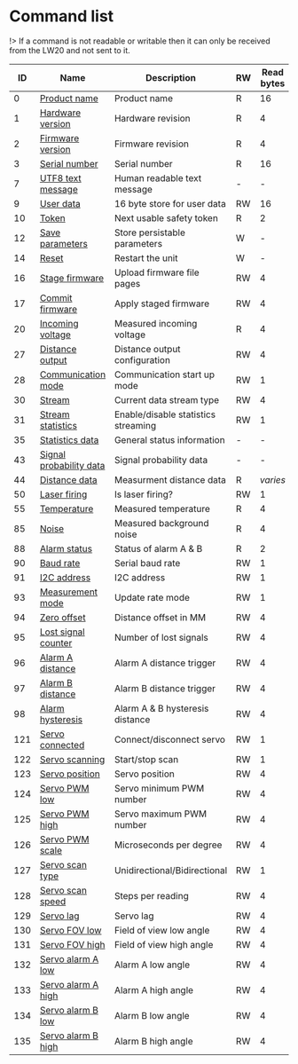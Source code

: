 # Command list

!> If a command is not readable or writable then it can only be received from the LW20 and not sent to it.

|ID|Name|Description|RW|Read bytes|Write bytes|Persists|
|---|---|---|---|---|---|---|
|0	|[Product name](command_detail?id=_0-product-name)		        	|Product name									|R	|16	|-	|-|
|1	|[Hardware version](command_detail?id=_1-hardware-version)	    	|Hardware revision								|R	|4	|-	|-|
|2	|[Firmware version](command_detail?id=_2-firmware-version)	    	|Firmware revision								|R	|4	|-	|-|
|3	|[Serial number](command_detail?id=_3-serial-number)		    	|Serial number									|R	|16	|-	|-|
|7	|[UTF8 text message](command_detail?id=_7-utf8-text-message)		|Human readable text message					|-	|-	|-	|-|
|9	|[User data](command_detail?id=_9-user-data)				        |16 byte store for user data					|RW	|16	|16	|Y|
|10	|[Token](command_detail?id=_10-token)					            |Next usable safety token      				    |R	|2	|-	|-|
|12	|[Save parameters](command_detail?id=_12-save-parameters)		    |Store persistable parameters					|W	|-	|2	|-|
|14	|[Reset](command_detail?id=_14-reset)       		                |Restart the unit            					|W	|-	|2	|-|
|16	|[Stage firmware](command_detail?id=_16-stage-firmware)			    |Upload firmware file pages 					|RW	|4	|130 |-|
|17	|[Commit firmware](command_detail?id=_17-commit-firmware)			|Apply staged firmware         					|RW	|4	|0	|-|
|20	|[Incoming voltage](command_detail?id=_20-incoming-voltage)		    |Measured incoming voltage                      |R	|4	|-	|-|
|27	|[Distance output](command_detail?id=_27-distance-output)           |Distance output configuration                  |RW	|4	|4	|Y|
|28	|[Communication mode](command_detail?id=_28-communication-mode)		|Communication start up mode 					|RW	|1	|1	|Y|
|30	|[Stream](command_detail?id=_30-stream)				                |Current data stream type						|RW	|4	|4	|N|
|31	|[Stream statistics](command_detail?id=_31-statistics)	    	    |Enable/disable statistics streaming			|RW	|1	|1	|N|
|35	|[Statistics data](command_detail?id=_35-statistics-data)		    |General status information						|-	|-	|-	|-|
|43	|[Signal probability data](command_detail?id=_43-signal-probability-data) |Signal probability data          						|-	|-	|-	|-|
|44	|[Distance data](command_detail?id=_44-distance-data)		        |Measurment distance data						|R	|*varies*|-	|-|
|50	|[Laser firing](command_detail?id=_50-laser-firing)		     		|Is laser firing?								|RW	|1	|1	|N|
|55	|[Temperature](command_detail?id=_55-temperature)		     	  	|Measured temperature							|R	|4	|-	|-|
|85	|[Noise](command_detail?id=_85-noise)		                		|Measured background noise						|R	|4	|-	|-|
|88	|[Alarm status](command_detail?id=_88-alarm-status)		        	|Status of alarm A & B 							|R	|2	|-	|-|
|90	|[Baud rate](command_detail?id=_90-baud-rate)		            	|Serial baud rate								|RW	|1	|1	|Y|
|91	|[I2C address](command_detail?id=_91-i2c-address)		        	|I2C address									|RW	|1	|1	|Y|
|93	|[Measurement mode](command_detail?id=_93-measurement-mode)		    |Update rate mode								|RW	|1	|1	|Y|
|94	|[Zero offset](command_detail?id=_94-zero-offset)		        	|Distance offset in MM							|RW	|4	|4	|Y|
|95	|[Lost signal counter](command_detail?id=_95-lost-signal-counter)	|Number of lost signals							|RW	|4	|4	|Y|
|96	|[Alarm A distance](command_detail?id=_96-alarm-a-distance)		    |Alarm A distance trigger						|RW	|4	|4	|Y|
|97	|[Alarm B distance](command_detail?id=_97-alarm-b-distance)		    |Alarm B distance trigger						|RW	|4	|4	|Y|
|98	|[Alarm hysteresis](command_detail?id=_98-alarm-hysteresis)		    |Alarm A & B hysteresis distance				|RW	|4	|4	|Y|
|121|[Servo connected](command_detail?id=_121-servo-connected)		    |Connect/disconnect servo						|RW	|1	|1	|N|
|122|[Servo scanning](command_detail?id=_122-servo-scanning)		    |Start/stop scan								|RW	|1	|1	|N|
|123|[Servo position](command_detail?id=_123-servo-position)		    |Servo position									|RW	|4	|4	|N|
|124|[Servo PWM low](command_detail?id=_124-servo-pwm-low)		        |Servo minimum PWM number						|RW	|4	|4	|Y|
|125|[Servo PWM high](command_detail?id=_125-servo-pwm-high)		    |Servo maximum PWM number						|RW	|4	|4	|Y|
|126|[Servo PWM scale](command_detail?id=_126-servo-pwm-scale)		    |Microseconds per degree						|RW	|4	|4	|Y|
|127|[Servo scan type](command_detail?id=_127-servo-scan-type)		    |Unidirectional/Bidirectional					|RW	|1	|1	|Y|
|128|[Servo scan speed](command_detail?id=_128-servo-scan-speed)		|Steps per reading								|RW	|4	|4	|Y|
|129|[Servo lag](command_detail?id=_129-servo-lag)		            	|Servo lag										|RW	|4	|4	|Y|
|130|[Servo FOV low](command_detail?id=_130-servo-fov-low)		        |Field of view low angle						|RW	|4	|4	|Y|
|131|[Servo FOV high](command_detail?id=_131-servo-fov-high)		    |Field of view high angle						|RW	|4	|4	|Y|
|132|[Servo alarm A low](command_detail?id=_132-servo-alarm-a-low)		|Alarm A low angle								|RW	|4	|4	|Y|
|133|[Servo alarm A high](command_detail?id=_133-servo-alarm-a-high)	|Alarm A high angle								|RW	|4	|4	|Y|
|134|[Servo alarm B low](command_detail?id=_134-servo-alarm-b-low)		|Alarm B low angle								|RW	|4	|4	|Y|
|135|[Servo alarm B high](command_detail?id=_135-servo-alarm-b-high)	|Alarm B high angle								|RW	|4	|4	|Y|